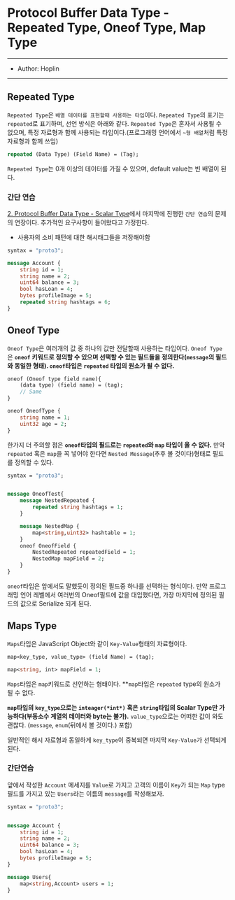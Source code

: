 # Protocol Buffer Data Type - Repeated Type, Oneof Type, Map Type

---

- Author: Hoplin

---

## Repeated Type

`Repeated Type`은 `배열 데이터를 표현할때 사용하는 타입`이다. `Repeated Type`의 표기는 `repeated`로 표기하며, 선언 방식은 아래와 같다. `Repeated Type`은 혼자서 사용될 수 없으며, 특정 자료형과 함께 사용되는 타입이다.(프로그래밍 언어에서 `~형 배열`처럼 특정 자료형과 함께 쓰임)

```proto
repeated (Data Type) (Field Name) = (Tag);
```

`Repeated Type`는 0개 이상의 데이터를 가질 수 있으며, default value는 빈 배열이 된다.

### 간단 연습

[2. Protocol Buffer Data Type - Scalar Type](./2.%20Protocol%20Buffer%20Data%20Type%20-%20Scalar%20Type.md)에서 마지막에 진행한 `간단 연습`의 문제의 연장이다. 추가적인 요구사항이 들어왔다고 가정한다.

- 사용자의 소비 패턴에 대한 해시태그들을 저장해야함

```proto
syntax = "proto3";

message Account {
    string id = 1;
    string name = 2;
    uint64 balance = 3;
    bool hasLoan = 4;
    bytes profileImage = 5;
    repeated string hashtags = 6;
}
```

## Oneof Type

`Oneof Type`은 여러개의 값 중 하나의 값만 전달할때 사용하는 타입이다. `Oneof Type`은 **`oneof` 키워드로 정의할 수 있으며 선택할 수 있는 필드들을 정의한다(`message`의 필드와 동일한 형태). `oneof`타입은 `repeated` 타입의 원소가 될 수 없다.**

```proto
oneof (Oneof type field name){
    (data type) (field name) = (tag);
    // Same
}
```

```proto
oneof OneofType {
    string name = 1;
    uint32 age = 2;
}
```

한가지 더 주의할 점은 **`oneof`타입의 필드로는 `repeated`와 `map` 타입이 올 수 없다.** 만약 `repeated` 혹은 `map`을 꼭 넣어야 한다면 `Nested Message`(추후 볼 것이다)형태로 필드를 정의할 수 있다.

```proto
syntax = "proto3";


message OneofTest{
    message NestedRepeated {
        repeated string hashtags = 1;
    }

    message NestedMap {
        map<string,uint32> hashtable = 1;
    }
    oneof OneofField {
        NestedRepeated repeatedField = 1;
        NestedMap mapField = 2;
    }
}
```

`oneof`타입은 앞에서도 말했듯이 정의된 필드중 하나를 선택하는 형식이다. 만약 프로그래밍 언어 레벨에서 여러번의 Oneof필드에 값을 대입했다면, 가장 마지막에 정의된 필드의 값으로 Serialize 되게 된다.

## Maps Type

`Maps`타입은 JavaScript Object와 같이 `Key-Value`형태의 자료형이다.

```proto
map<key_type, value_type> (field Name) = (tag);
```

```proto
map<string, int> mapField = 1;
```

`Maps`타입은 `map`키워드로 선언하는 형태이다. \*\*`map`타입은 `repeated` type의 원소가 될 수 없다.

**`map`타입의 `key_type`으로는 `inteager(*int*)` 혹은 `string`타입의 Scalar Type만 가능하다(부동소수 계열의 데이터와 byte는 불가).** `value_type`으로는 어떠한 값이 와도 괜찮다. (`message`, `enum`(뒤에서 볼 것이다.) 포함)

일반적인 해시 자료형과 동일하게 `key_type`이 중복되면 마지막 `Key-Value`가 선택되게 된다.

### 간단연습

앞에서 작성한 `Account` 메세지를 `Value`로 가지고 고객의 이름이 `Key`가 되는 `Map` type 필드를 가지고 있는 `Users`라는 이름의 `message`를 작성해보자.

```proto
syntax = "proto3";


message Account {
    string id = 1;
    string name = 2;
    uint64 balance = 3;
    bool hasLoan = 4;
    bytes profileImage = 5;
}

message Users{
    map<string,Account> users = 1;
}
```
